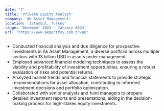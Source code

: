 ```yaml
---
date: '7'
title: 'Private Equity Analyst'
company: 'Ak Asset Management'
location: 'Istanbul, Turkey'
range: 'December 2023 - January 2024'
url: 'https://www.akportfoy.com.tr/en'
---
```


- Conducted financial analysis and due diligence for prospective investments in Ak Asset Management, a diverse portfolio across multiple sectors with 13 billion USD in assets under management.
- Employed advanced financial modeling techniques to assess the viability and profitability of investment opportunities, ensuring a robust evaluation of risks and potential returns.
- Analyzed market trends and financial statements to provide strategic recommendations for asset allocation, contributing to informed investment decisions and portfolio optimization.
- Collaborated with senior analysts and fund managers to prepare detailed investment reports and presentations, aiding in the decision-making process for high-stakes equity investments.
